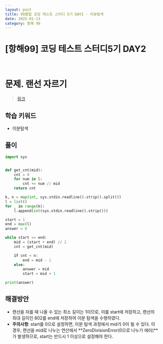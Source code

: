 ```yaml
---
layout: post
title: 99클럽 코딩 테스트 스터디 5기 DAY2 - 이분탐색
date: 2025-01-13
category: 항해 99 
---
```


# [항해99] 코딩 테스트 스터디5기 DAY2

<br>

# 문제. 랜선 자르기
> [링크](https://www.acmicpc.net/problem/1654)

## 학습 키워드
- 이분탐색



## 풀이

```python
import sys


def get_cnt(mid):
    cnt = 0
    for num in l:
        cnt += num // mid
    return cnt

k, n = map(int, sys.stdin.readline().strip().split())
l = list()
for _ in range(k):
    l.append(int(sys.stdin.readline().strip()))

start = 1
end = max(l)
answer = 0

while start <= end:
    mid = (start + end) // 2
    cnt = get_cnt(mid)

    if cnt < n:
        end = mid - 1
    else:
        answer = mid
        start = mid + 1

print(answer)
```

## 해결방안
- 랜선을 자를 때 나올 수 있는 최소 길이는 1이므로, 이를 start에 저장하고, 랜선의 최대 길이인 802를 end에 저장하여 이분 탐색을 수행하였다.
- **주의사항**: start를 0으로 설정하면, 이분 탐색 과정에서 mid가 0이 될 수 있다. 이 경우, 랜선을 mid로 나누는 연산에서 **ZeroDivisionError(0으로 나누기 에러)**가 발생하므로, start는 반드시 1 이상으로 설정해야 한다.